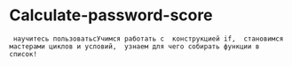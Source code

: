 # Calculate-password-score
     научитесь пользоватьсУчимся работать с  конструкцией if,  становимся мастерами циклов и условий,  узнаем для чего собирать функции в список!
